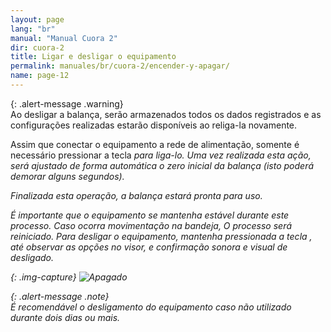 ```yaml
---
layout: page
lang: "br"
manual: "Manual Cuora 2"
dir: cuora-2
title: Ligar e desligar o equipamento
permalink: manuales/br/cuora-2/encender-y-apagar/
name: page-12
---
```

{: .alert-message .warning}  
Ao desligar a balança, serão armazenados todos os dados registrados e as configurações realizadas estarão disponíveis ao religa-la novamente.

Assim que conectar o equipamento a rede de alimentação, somente é necessário pressionar a tecla <i class="systel-tecla-4 bg-3" /> para liga-lo.
Uma vez realizada esta ação, será ajustado de forma automática o zero inicial da balança (isto poderá demorar alguns segundos).

Finalizada esta operação, a balança estará pronta para uso.


É importante que o equipamento se mantenha estável durante este processo. Caso ocorra movimentação na bandeja, O processo será reiniciado.
Para desligar o equipamento, mantenha pressionada a tecla <i class="systel-tecla-4 bg-3" /> , até observar as opções no visor, e confirmação sonora e visual de desligado.

{: .img-capture}
![Apagado](../../../../images/br/cuora-2/cuora-neo-apagado.png "Apagado")

{: .alert-message .note}  
É recomendável o desligamento do equipamento caso não utilizado durante dois dias ou mais.
